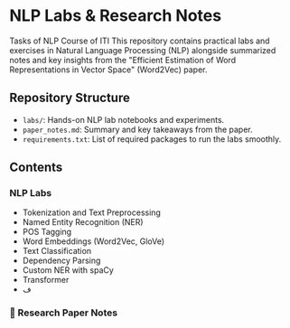 # NLP Labs & Research Notes
Tasks of NLP Course of ITI
This repository contains practical labs and exercises in Natural Language Processing (NLP) alongside summarized notes and key insights from the "Efficient Estimation of Word Representations in Vector Space" (Word2Vec) paper.

##  Repository Structure

- `labs/`: Hands-on NLP lab notebooks and experiments.
- `paper_notes.md`: Summary and key takeaways from the paper.
- `requirements.txt`: List of required packages to run the labs smoothly.

## Contents

### NLP Labs
- Tokenization and Text Preprocessing
- Named Entity Recognition (NER)
- POS Tagging
- Word Embeddings (Word2Vec, GloVe)
- Text Classification
- Dependency Parsing
- Custom NER with spaCy
- Transformer
- ف

### 📝 Research Paper Notes
